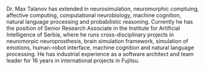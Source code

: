 Dr. Max Talanov has extended in neurosimulation, neuromorphic comptuing, affective computing, computational neurobiology, machine cognition, natural language processing and probabilistic reasoning. Currently he has the position of Senior Research Associate in the Institute for Artificial Intelligence of Serbia, where he runs cross-disciplinary projects in neuromorpic neuroprosthesis, brain simulation framework, simulation of emotions, human-robot interface, machine cognition and natural language processing. He has industrial experience as a software architect and team leader for 16 years in international projects in Fujitsu.
